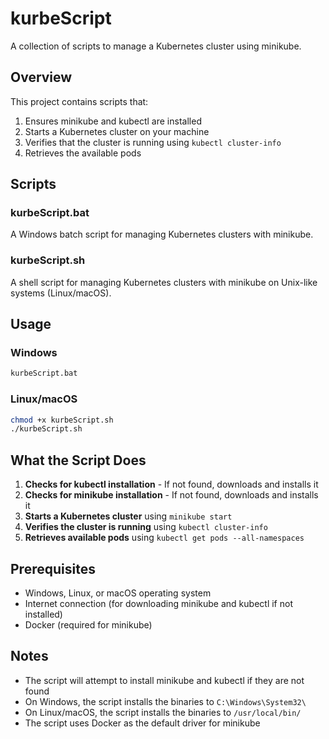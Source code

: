 # kurbeScript

A collection of scripts to manage a Kubernetes cluster using minikube.

## Overview

This project contains scripts that:
1. Ensures minikube and kubectl are installed
2. Starts a Kubernetes cluster on your machine
3. Verifies that the cluster is running using `kubectl cluster-info`
4. Retrieves the available pods

## Scripts

### kurbeScript.bat
A Windows batch script for managing Kubernetes clusters with minikube.

### kurbeScript.sh
A shell script for managing Kubernetes clusters with minikube on Unix-like systems (Linux/macOS).

## Usage

### Windows
```cmd
kurbeScript.bat
```

### Linux/macOS
```bash
chmod +x kurbeScript.sh
./kurbeScript.sh
```

## What the Script Does

1. **Checks for kubectl installation** - If not found, downloads and installs it
2. **Checks for minikube installation** - If not found, downloads and installs it
3. **Starts a Kubernetes cluster** using `minikube start`
4. **Verifies the cluster is running** using `kubectl cluster-info`
5. **Retrieves available pods** using `kubectl get pods --all-namespaces`

## Prerequisites

- Windows, Linux, or macOS operating system
- Internet connection (for downloading minikube and kubectl if not installed)
- Docker (required for minikube)

## Notes

- The script will attempt to install minikube and kubectl if they are not found
- On Windows, the script installs the binaries to `C:\Windows\System32\`
- On Linux/macOS, the script installs the binaries to `/usr/local/bin/`
- The script uses Docker as the default driver for minikube